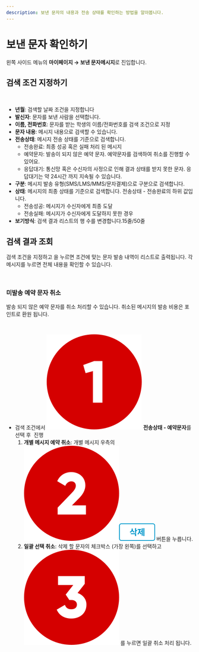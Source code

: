 ```yaml
---
description: 보낸 문자의 내용과 전송 상태를 확인하는 방법을 알아봅니다.
---
```


# 보낸 문자 확인하기

왼쪽 사이드 메뉴의 **마이페이지 → 보낸 문자메시지**로 진입합니다.

## 검색 조건 지정하기

<figure><img src="../../.gitbook/assets/검색조건 지정하기.png" alt=""><figcaption></figcaption></figure>

* **년월**: 검색할 날짜 조건을 지정합니다
* **발신자**: 문자를 보낸 사람을 선택합니다.
* **이름, 전화번호**: 문자를 받는 학생의 이름/전화번호를 검색 조건으로 지정
* **문자 내용**: 메시지 내용으로 검색할 수 있습니다.
* **전송상태**: 메시지 전송 상태를 기준으로 검색합니다.
  * 전송완료: 최종 성공 혹은 실패 처리 된 메시지
  * 예약문자: 발송이 되지 않은 예약 문자. 예약문자를 검색하여 취소를 진행할 수 있어요.
  * 응답대기: 통신망 혹은 수신자의 사정으로 인해 결과 상태를 받지 못한 문자. 응답대기는 약 24시간 까지 지속될 수 있습니다.
* **구분**: 메시지 발송 유형(SMS/LMS/MMS/문자결제)으로 구분으로 검색합니다.
* **상태**: 메시지의 최종 상태를 기준으로 검색합니다. 전송상태 - 전송완료의 하위 값입니다.
  * 전송성공: 메시지가 수신자에게 최종 도달
  * 전송실패: 메시지가 수신자에게 도달하지 못한 경우
* **보기방식**: 검색 결과 리스트의 행 수를 변경합니다.15줄/50줄

## 검색 결과 조회

검색 조건을 지정하고 <img src="../../.gitbook/assets/btn_검색 (1).png" alt="" data-size="line">을 누르면 조건에 맞는 문자 발송 내역이 리스트로 출력됩니다. 각 메시지를 누르면 전체 내용을 확인할 수 있습니다.

<figure><img src="../../.gitbook/assets/문자 검색결과 조회.png" alt=""><figcaption></figcaption></figure>

### 미발송 예약 문자 취소

발송 되지 않은 예약 문자를 취소 처리할 수 있습니다. 취소된 메시지의 발송 비용은 포인트로 환원 됩니다.

<figure><img src="../../.gitbook/assets/예약문자취소.png" alt=""><figcaption></figcaption></figure>

* 검색 조건에서 <img src="../../.gitbook/assets/number-1.png" alt="" data-size="line"> **전송상태 - 예약문자**를 선택 후 <img src="../../.gitbook/assets/btn_검색 (1).png" alt="" data-size="line"> 진행
  1. **개별 메시지 예약 취소**: 개별 메시지 우측의 <img src="../../.gitbook/assets/number-2.png" alt="" data-size="line"><img src="../../.gitbook/assets/btn_삭제.png" alt="" data-size="line"> 버튼을 누릅니다.
  2. **일괄 선택 취소**: 삭제 할 문자의 체크박스 (가장 왼쪽)를 선택하고 <img src="../../.gitbook/assets/number-3.png" alt="" data-size="line"> <img src="../../.gitbook/assets/btn_선택삭제.png" alt="" data-size="line">를 누르면 일괄 취소 처리 됩니다.



